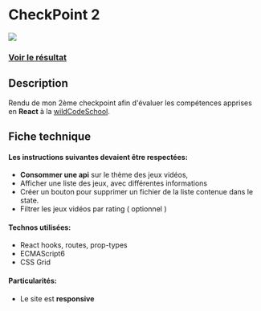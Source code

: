 # CheckPoint 2
![](https://media-exp1.licdn.com/dms/image/C562DAQGFltMWhLLHdQ/profile-treasury-image-shrink_480_480/0?e=1590933600&v=beta&t=HuJUR6MkBC7-9zZvfh19BLoDtVqV4-y4VyEEUKmHxQM)  
### [Voir le résultat](https://loving-booth-82aa55.netlify.app/)
## Description
Rendu de mon 2ème checkpoint afin d'évaluer les compétences apprises en __React__ à la [wildCodeSchool](https://www.wildcodeschool.com/fr-FR).  
## Fiche technique
#### Les instructions suivantes devaient être respectées:  
- __Consommer une api__ sur le thème des jeux vidéos,
- Afficher une liste des jeux, avec différentes informations
- Créer un bouton pour supprimer un fichier de la liste contenue dans le state.
- Filtrer les jeux vidéos par rating ( optionnel )
#### Technos utilisées:
- React hooks, routes, prop-types
- ECMAScript6
- CSS Grid
#### Particularités:
- Le site est __responsive__
